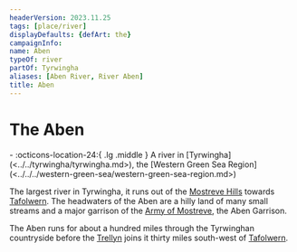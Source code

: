 ```yaml
---
headerVersion: 2023.11.25
tags: [place/river]
displayDefaults: {defArt: the}
campaignInfo:
name: Aben
typeOf: river
partOf: Tyrwingha
aliases: [Aben River, River Aben]
title: Aben
---
```


# The Aben
<div class="grid cards ext-narrow-margin ext-one-column" markdown>
-    :octicons-location-24:{ .lg .middle } A river in [Tyrwingha](<../../tyrwingha/tyrwingha.md>), the [Western Green Sea Region](<../../../western-green-sea/western-green-sea-region.md>)  
</div>


The largest river in Tyrwingha, it runs out of the [Mostreve Hills](<../../mostreve-hills.md>) towards [Tafolwern](<../../tyrwingha/tafolwern.md>). The headwaters of the Aben are a hilly land of many small streams and a major garrison of the [Army of Mostreve](<../../../../groups/sembaran-army/army-of-mostreve.md>), the Aben Garrison.

The Aben runs for about a hundred miles through the Tyrwinghan countryside before the [Trellyn](<./trellyn.md>) joins it thirty miles south-west of [Tafolwern](<../../tyrwingha/tafolwern.md>).
